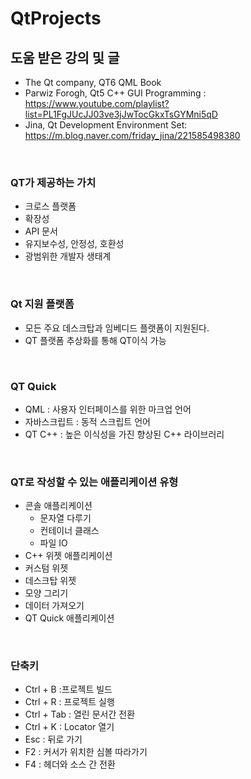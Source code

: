 # QtProjects

## 도움 받은 강의 및 글
- The Qt company, QT6 QML Book
- Parwiz Forogh, Qt5 C++ GUI Programming : https://www.youtube.com/playlist?list=PL1FgJUcJJ03ve3jJwTocGkxTsGYMni5qD
- Jina, Qt Development Environment Set: https://m.blog.naver.com/friday_jina/221585498380
</br>

### QT가 제공하는 가치
- 크로스 플랫폼
- 확장성
- API 문서
- 유지보수성, 안정성, 호환성
- 광범위한 개발자 생태계
</br>

### Qt 지원 플랫폼
- 모든 주요 데스크탑과 임베디드 플랫폼이 지원된다.
- QT 플랫폼 추상화를 통해 QT이식 가능
</br>

### QT Quick
- QML : 사용자 인터페이스를 위한 마크업 언어
- 자바스크립트 : 동적 스크립트 언어
- QT C++ : 높은 이식성을 가진 향상된 C++ 라이브러리
</br>

### QT로 작성할 수 있는 애플리케이션 유형
- 콘솔 애플리케이션
    - 문자열 다루기
    - 컨테이너 클래스
    - 파일 IO
- C++ 위젯 애플리케이션
- 커스텀 위젯 
- 데스크탑 위젯
- 모양 그리기
- 데이터 가져오기
- QT Quick 애플리케이션
</br>

### 단축키
- Ctrl + B :프로젝트 빌드
- Ctrl + R : 프로젝트 실행
- Ctrl + Tab : 열린 문서간 전환
- Ctrl + K : Locator 열기
- Esc : 뒤로 가기
- F2 : 커서가 위치한 심볼 따라가기
- F4 : 헤더와 소스 간 전환